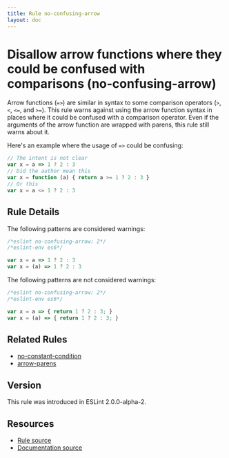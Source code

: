 ```yaml
---
title: Rule no-confusing-arrow
layout: doc
---
```

<!-- Note: No pull requests accepted for this file. See README.md in the root directory for details. -->
# Disallow arrow functions where they could be confused with comparisons (no-confusing-arrow)

Arrow functions (`=>`) are similar in syntax to some comparison operators (`>`, `<`, `<=`, and `>=`). This rule warns against using the arrow function syntax in places where it could be confused with a comparison operator. Even if the arguments of the arrow function are wrapped with parens, this rule still warns about it.

Here's an example where the usage of `=>` could be confusing:

```js
// The intent is not clear
var x = a => 1 ? 2 : 3
// Did the author mean this
var x = function (a) { return a >= 1 ? 2 : 3 }
// Or this
var x = a <= 1 ? 2 : 3
```

## Rule Details

The following patterns are considered warnings:

```js
/*eslint no-confusing-arrow: 2*/
/*eslint-env es6*/

var x = a => 1 ? 2 : 3
var x = (a) => 1 ? 2 : 3
```

The following patterns are not considered warnings:

```js
/*eslint no-confusing-arrow: 2*/
/*eslint-env es6*/

var x = a => { return 1 ? 2 : 3; }
var x = (a) => { return 1 ? 2 : 3; }
```

## Related Rules

* [no-constant-condition](no-constant-condition)
* [arrow-parens](arrow-parens)

## Version

This rule was introduced in ESLint 2.0.0-alpha-2.

## Resources

* [Rule source](https://github.com/eslint/eslint/tree/master/lib/rules/no-confusing-arrow.js)
* [Documentation source](https://github.com/eslint/eslint/tree/master/docs/rules/no-confusing-arrow.md)

